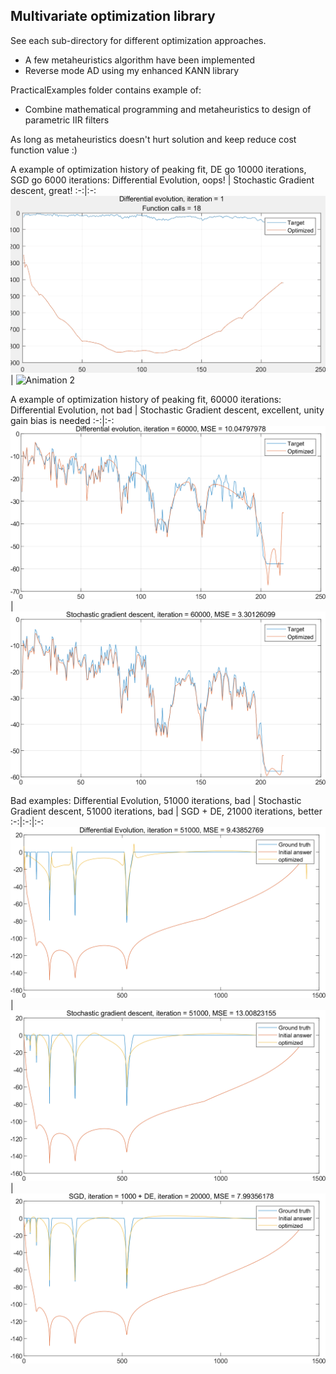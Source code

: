 ## Multivariate optimization library

See each sub-directory for different optimization approaches.

- A few metaheuristics algorithm have been implemented
- Reverse mode AD using my enhanced KANN library

PracticalExamples folder contains example of:

- Combine mathematical programming and metaheuristics to design of parametric IIR filters

As long as metaheuristics doesn't hurt solution and keep reduce cost function value :)

A example of optimization history of peaking fit, DE go 10000 iterations, SGD go 6000 iterations:
Differential Evolution, oops! | Stochastic Gradient descent, great!
:-:|:-:
![Animation 1](./PracticalExamples/PeakingFit/DE.gif) | ![Animation 2](./PracticalExamples/PeakingFit/SGD.gif)

A example of optimization history of peaking fit, 60000 iterations:
Differential Evolution, not bad | Stochastic Gradient descent, excellent, unity gain bias is needed
:-:|:-:
![Static picture 1](./PracticalExamples/PeakingFit/DE.png) | ![Static picture 2](./PracticalExamples/PeakingFit/SGD.png)

Bad examples:
Differential Evolution, 51000 iterations, bad | Stochastic Gradient descent, 51000 iterations, bad | SGD + DE, 21000 iterations, better
:-:|:-:|:-:
![Static picture 1](./PracticalExamples/PeakingFit/DE_bad.png) | ![Static picture 2](./PracticalExamples/PeakingFit/SGD_bad.png) | ![Static picture 3](./PracticalExamples/PeakingFit/SGD_DE_bad.png)